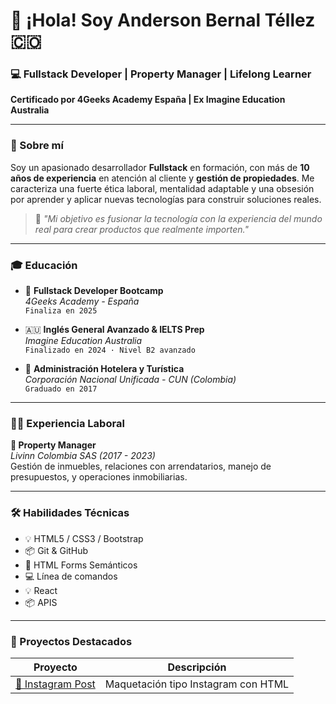 # 👋 ¡Hola! Soy Anderson Bernal Téllez 🇨🇴

### 💻 Fullstack Developer | Property Manager | Lifelong Learner  
**Certificado por 4Geeks Academy España | Ex Imagine Education Australia**

---

### 🚀 Sobre mí

Soy un apasionado desarrollador **Fullstack** en formación, con más de **10 años de experiencia** en atención al cliente y **gestión de propiedades**. Me caracteriza una fuerte ética laboral, mentalidad adaptable y una obsesión por aprender y aplicar nuevas tecnologías para construir soluciones reales.

> 🧠 *"Mi objetivo es fusionar la tecnología con la experiencia del mundo real para crear productos que realmente importen."*

---

### 🎓 Educación

- 🧠 **Fullstack Developer Bootcamp**  
  _4Geeks Academy - España_  
  `Finaliza en 2025`

- 🇦🇺 **Inglés General Avanzado & IELTS Prep**  
  _Imagine Education Australia_  
  `Finalizado en 2024 · Nivel B2 avanzado`

- 🏨 **Administración Hotelera y Turística**  
  _Corporación Nacional Unificada - CUN (Colombia)_  
  `Graduado en 2017`

---

### 🧑‍💼 Experiencia Laboral

**🏢 Property Manager**  
_Livinn Colombia SAS (2017 - 2023)_  
Gestión de inmuebles, relaciones con arrendatarios, manejo de presupuestos, y operaciones inmobiliarias.

---

### 🛠️ Habilidades Técnicas

- 💡 HTML5 / CSS3 / Bootstrap  
- 📦 Git & GitHub  
- 🧩 HTML Forms Semánticos  
- 💻 Línea de comandos
- 💡 React
- 📦 APIS

---

### 🧪 Proyectos Destacados

| Proyecto | Descripción |
|---------|-------------|
| [📸 Instagram Post](https://github.com/4GeeksAcademy/andersontbernal-instagram-post) | Maquetación tipo Instagram con HTML
